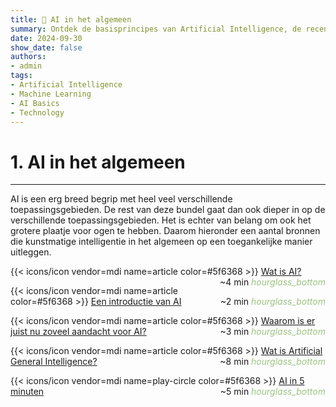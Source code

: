 ```yaml
---
title: 🤖 AI in het algemeen
summary: Ontdek de basisprincipes van Artificial Intelligence, de recente ontwikkelingen, en de potentiële impact op onze samenleving.
date: 2024-09-30
show_date: false
authors:
- admin
tags:
- Artificial Intelligence
- Machine Learning
- AI Basics
- Technology
---
```


# 1. AI in het algemeen

---

AI is een erg breed begrip met heel veel verschillende toepassingsgebieden. De rest van deze bundel gaat dan ook dieper in op de verschillende toepassingsgebieden. Het is echter van belang om ook het grotere plaatje voor ogen te hebben. Daarom hieronder een aantal bronnen die kunstmatige intelligentie in het algemeen op een toegankelijke manier uitleggen.

{{< icons/icon vendor=mdi name=article color=#5f6368 >}} [Wat is AI?](https://www.ibm.com/topics/artificial-intelligence) <span style="float: right;">~4 min <i class="material-icons" style="color: #9DC384;">hourglass_bottom</i></span>

{{< icons/icon vendor=mdi name=article color=#5f6368 >}} [Een introductie van AI](https://www.mckinsey.com/featured-insights/artificial-intelligence/what-is-ai) <span style="float: right;">~2 min <i class="material-icons" style="color: #9DC384;">hourglass_bottom</i></span>

{{< icons/icon vendor=mdi name=article color=#5f6368 >}} [Waarom is er juist nu zoveel aandacht voor AI?](https://www.forbes.com/sites/bernardmarr/2023/03/20/why-is-artificial-intelligence-booming-right-now/) <span style="float: right;">~3 min <i class="material-icons" style="color: #9DC384;">hourglass_bottom</i></span>

{{< icons/icon vendor=mdi name=article color=#5f6368 >}} [Wat is Artificial General Intelligence?](https://www.techtarget.com/searchenterpriseai/definition/artificial-general-intelligence-AGI) <span style="float: right;">~8 min <i class="material-icons" style="color: #9DC384;">hourglass_bottom</i></span>

{{< icons/icon vendor=mdi name=play-circle color=#5f6368 >}} [AI in 5 minuten](https://www.youtube.com/watch?v=2ePf9rue1Ao) <span style="float: right;">~5 min <i class="material-icons" style="color: #9DC384;">hourglass_bottom</i></span>